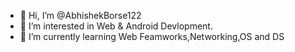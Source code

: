 - 👋 Hi, I’m @AbhishekBorse122
- 👀 I’m interested in Web & Android Devlopment.
- 🌱 I’m currently learning Web Feamworks,Networking,OS and DS 

<!---
AbhishekBorse122/AbhishekBorse122 is a ✨ special ✨ repository because its `README.md` (this file) appears on your GitHub profile.
You can click the Preview link to take a look at your changes.
--->
